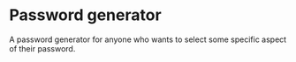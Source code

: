 # Password generator
 A password generator for anyone who wants to select some specific aspect of their password.
